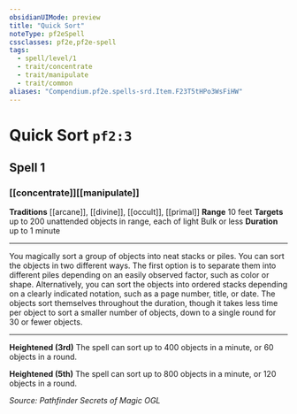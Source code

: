 ```yaml
---
obsidianUIMode: preview
title: "Quick Sort"
noteType: pf2eSpell
cssclasses: pf2e,pf2e-spell
tags:
  - spell/level/1
  - trait/concentrate
  - trait/manipulate
  - trait/common
aliases: "Compendium.pf2e.spells-srd.Item.F23T5tHPo3WsFiHW" 
---
```

# Quick Sort  `pf2:3`  
## Spell 1
### [[concentrate]][[manipulate]]
**Traditions** [[arcane]], [[divine]], [[occult]], [[primal]]
**Range** 10 feet
**Targets** up to 200 unattended objects in range, each of light Bulk or less
**Duration** up to 1 minute
* * * 
You magically sort a group of objects into neat stacks or piles. You can sort the objects in two different ways. The first option is to separate them into different piles depending on an easily observed factor, such as color or shape. Alternatively, you can sort the objects into ordered stacks depending on a clearly indicated notation, such as a page number, title, or date. The objects sort themselves throughout the duration, though it takes less time per object to sort a smaller number of objects, down to a single round for 30 or fewer objects.

* * *

**Heightened (3rd)** The spell can sort up to 400 objects in a minute, or 60 objects in a round.

**Heightened (5th)** The spell can sort up to 800 objects in a minute, or 120 objects in a round.

*Source: Pathfinder Secrets of Magic*
*OGL*